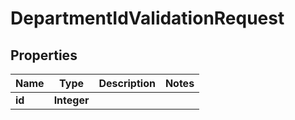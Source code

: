 

# DepartmentIdValidationRequest


## Properties

| Name | Type | Description | Notes |
|------------ | ------------- | ------------- | -------------|
|**id** | **Integer** |  |  |



